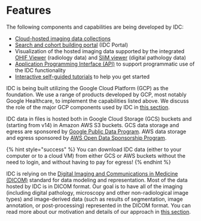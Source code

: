 # Features

The following components and capabilities are being developed by IDC:

* [Cloud-hosted imaging data collections](../data/introduction.md)
* [Search and cohort building portal](../portal/getting-started.md) (IDC Portal)
* Visualization of the hosted imaging data supported by the integrated [OHIF Viewer](https://github.com/OHIF/Viewers) (radiology data) and [SliM viewer](https://github.com/MGHComputationalPathology/slim) (digital pathology data)
* [Application Programming Interface (API)](../api/getting-started.md) to support programmatic use of the IDC functionality
* [Interactive self-guided tutorials](https://github.com/ImagingDataCommons/IDC-Tutorials/tree/master/notebooks/getting\_started) to help you get started

IDC is being built utilizing the Google Cloud Platform (GCP) as the foundation. We use a range of products developed by GCP, most notably Google Healthcare, to implement the capabilities listed above. We discuss the role of the major GCP components used by IDC in [this section](google-cloud-platform/).

IDC data in files is hosted both in Google Cloud Storage (GCS) buckets and (starting from v14) in Amazon AWS S3 buckets. GCS data storage and egress are sponsored by [Google Public Data Program](https://console.cloud.google.com/marketplace/product/bigquery-public-data/nci-idc-data). AWS data storage and egress sponsored by [AWS Open Data Sponsorship Program](https://registry.opendata.aws/nci-imaging-data-commons/).

{% hint style="success" %}
You can download IDC data (either to your computer or to a cloud VM) from either GCS or AWS buckets without the need to login, and without having to pay for egress!
{% endhint %}

IDC is relying on the [Digital Imaging and Communications in Medicine (DICOM)](https://www.dicomstandard.org/) standard for data modeling and representation. Most of the data hosted by IDC is in DICOM format. Our goal is to have all of the imaging (including digital pathology, microscopy and other non-radiological image types) and image-derived data (such as results of segmentation, image annotation, or post-processing) represented in the DICOM format. You can read more about our motivation and details of our approach in [this section](dicom.md).
